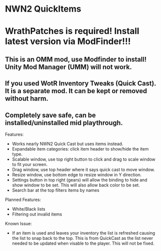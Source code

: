 # NWN2 QuickItems

# WrathPatches is required! Install latest version via ModFinder!!!

## This is an OMM mod, use Modfinder to install!  Unity Mod Manager (UMM) will not work.
## If you used WotR Inventory Tweaks (Quick Cast). It is a separate mod. It can be kept or removed without harm.
## Completely save safe, can be installed/uninstalled mid playthrough.

Features:
*  Works nearly NWN2 Quick Cast but uses items instead.
*  Expandable item categories: click item header to show/hide the item type.
*  Scalable window, use top right button to click and drag to scale window to fit your screen.
*  Drag window, use top header where it says quick cast to move window.
*  Resize window, use bottom edge to resize window in Y direction.
*  Settings button in top right (gears) will allow the binding to hide and show window to be set. This will also allow back color to be set.
*  Search bar at the top filters items by names 

Planned Features:
*  White/Black lists
*  Filtering out invalid items

Known Issue:
*  If an item is used and leaves your inventory the list is refreshed causing the list to snap back to the top.  This is from QuickCast as the list never
 needed to be updated when visable to the player.  This will not be fixed.
